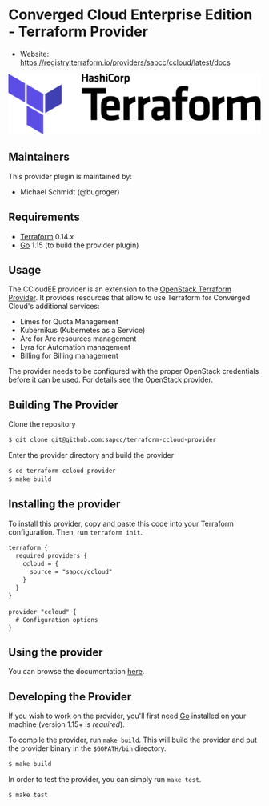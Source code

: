 Converged Cloud Enterprise Edition - Terraform Provider
=======================================================

- Website: https://registry.terraform.io/providers/sapcc/ccloud/latest/docs

<img src="https://raw.githubusercontent.com/hashicorp/terraform-website/master/public/img/logo-hashicorp.svg" width="600px">

Maintainers
-----------

This provider plugin is maintained by:

  * Michael Schmidt (@bugroger)

Requirements
------------

-	[Terraform](https://www.terraform.io/downloads.html) 0.14.x
-	[Go](https://golang.org/doc/install) 1.15 (to build the provider plugin)

Usage
---------------------


The CCloudEE provider is an extension to the [OpenStack Terraform
Provider](https://github.com/terraform-provider-openstack/terraform-provider-openstack).
It provides resources that allow to use Terraform for Converged Cloud's
additional services:

  * Limes for Quota Management
  * Kubernikus (Kubernetes as a Service)
  * Arc for Arc resources management
  * Lyra for Automation management
  * Billing for Billing management

The provider needs to be configured with the proper OpenStack credentials
before it can be used. For details see the OpenStack provider.

Building The Provider
---------------------

Clone the repository

```sh
$ git clone git@github.com:sapcc/terraform-ccloud-provider
```

Enter the provider directory and build the provider

```sh
$ cd terraform-ccloud-provider
$ make build
```

Installing the provider
-----------------------

To install this provider, copy and paste this code into your Terraform configuration. Then, run `terraform init`.

```hcl
terraform {
  required_providers {
    ccloud = {
      source = "sapcc/ccloud"
    }
  }
}

provider "ccloud" {
  # Configuration options
}
```

Using the provider
----------------------
You can browse the documentation [here](https://registry.terraform.io/providers/sapcc/ccloud/latest/docs).

Developing the Provider
---------------------------

If you wish to work on the provider, you'll first need [Go](https://golang.org) installed on your machine (version 1.15+ is *required*).

To compile the provider, run `make build`. This will build the provider and put the provider binary in the `$GOPATH/bin` directory.

```sh
$ make build
```

In order to test the provider, you can simply run `make test`.

```sh
$ make test
```
